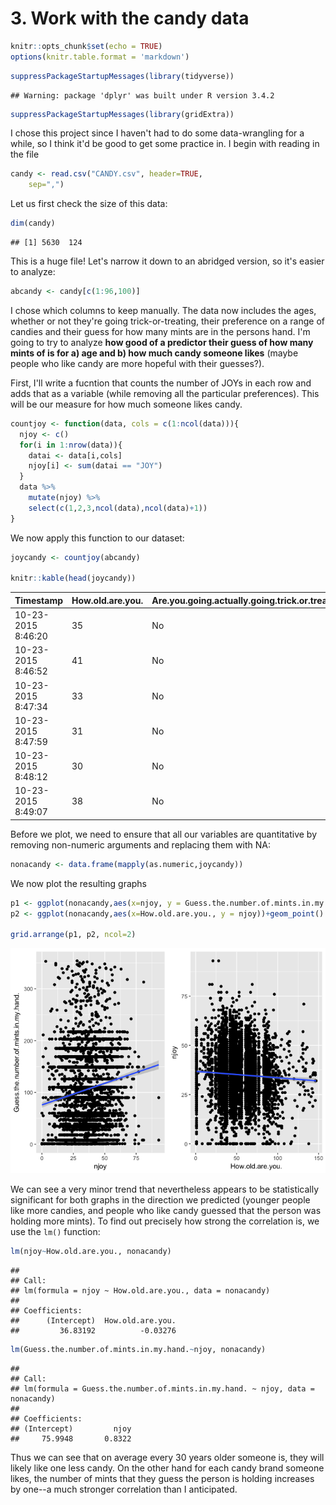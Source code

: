 # 3. Work with the candy data

```r
knitr::opts_chunk$set(echo = TRUE)
options(knitr.table.format = 'markdown')
```


```r
suppressPackageStartupMessages(library(tidyverse))
```

```
## Warning: package 'dplyr' was built under R version 3.4.2
```

```r
suppressPackageStartupMessages(library(gridExtra))
```


I chose this project since I haven't had to do some data-wrangling for a while, so I think it'd be good to get some practice in. I begin with reading in the file


```r
candy <- read.csv("CANDY.csv", header=TRUE, 
  	sep=",")
```

Let us first check the size of this data:


```r
dim(candy)
```

```
## [1] 5630  124
```

This is a huge file! Let's narrow it down to an abridged version, so it's easier to analyze:


```r
abcandy <- candy[c(1:96,100)]
```

I chose which columns to keep manually. The data now includes the ages, whether or not they're going trick-or-treating, their preference on a range of candies and their guess for how many mints are in the persons hand. I'm going to try to analyze **how good of a predictor their guess of how many mints of is for a) age and b) how much candy someone likes** (maybe people who like candy are more hopeful with their guesses?).

First, I'll write a fucntion that counts the number of JOYs in each row and adds that as a variable (while removing all the particular preferences). This will be our measure for how much someone likes candy.


```r
countjoy <- function(data, cols = c(1:ncol(data))){
  njoy <- c()
  for(i in 1:nrow(data)){
    datai <- data[i,cols]
    njoy[i] <- sum(datai == "JOY")
  }
  data %>% 
    mutate(njoy) %>% 
    select(c(1,2,3,ncol(data),ncol(data)+1))
}
```

We now apply this function to our dataset:


```r
joycandy <- countjoy(abcandy)

knitr::kable(head(joycandy))
```



|Timestamp          |How.old.are.you. |Are.you.going.actually.going.trick.or.treating.yourself. |Guess.the.number.of.mints.in.my.hand. | njoy|
|:------------------|:----------------|:--------------------------------------------------------|:-------------------------------------|----:|
|10-23-2015 8:46:20 |35               |No                                                       |2                                     |   14|
|10-23-2015 8:46:52 |41               |No                                                       |10                                    |   32|
|10-23-2015 8:47:34 |33               |No                                                       |4                                     |   36|
|10-23-2015 8:47:59 |31               |No                                                       |5                                     |   42|
|10-23-2015 8:48:12 |30               |No                                                       |0                                     |   14|
|10-23-2015 8:49:07 |38               |No                                                       |2                                     |   64|

Before we plot, we need to ensure that all our variables are quantitative by removing non-numeric arguments and replacing them with NA:


```r
nonacandy <- data.frame(mapply(as.numeric,joycandy))
```

We now plot the resulting graphs


```r
p1 <- ggplot(nonacandy,aes(x=njoy, y = Guess.the.number.of.mints.in.my.hand.))+geom_point() + geom_smooth(method = 'lm')
p2 <- ggplot(nonacandy,aes(x=How.old.are.you., y = njoy))+geom_point() + geom_smooth(method = 'lm')

grid.arrange(p1, p2, ncol=2)
```

![](Candy_files/figure-html/unnamed-chunk-8-1.png)<!-- -->

We can see a very minor trend that nevertheless appears to be statistically significant for both graphs in the direction we predicted (younger people like more candies, and people who like candy guessed that the person was holding more mints). To find out precisely how strong the correlation is, we use the `lm()` function:


```r
lm(njoy~How.old.are.you., nonacandy)
```

```
## 
## Call:
## lm(formula = njoy ~ How.old.are.you., data = nonacandy)
## 
## Coefficients:
##      (Intercept)  How.old.are.you.  
##         36.83192          -0.03276
```

```r
lm(Guess.the.number.of.mints.in.my.hand.~njoy, nonacandy)
```

```
## 
## Call:
## lm(formula = Guess.the.number.of.mints.in.my.hand. ~ njoy, data = nonacandy)
## 
## Coefficients:
## (Intercept)         njoy  
##     75.9948       0.8322
```

Thus we can see that on average every 30 years older someone is, they will likely like one less candy. On the other hand for each candy brand someone likes, the number of mints that they guess the person is holding increases by one--a much stronger correlation than I anticipated.
